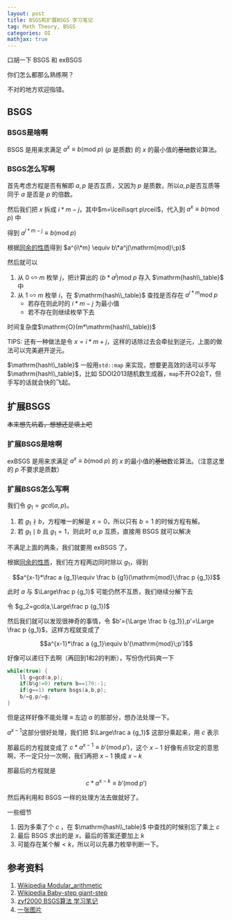 ```yaml
---
layout: post
title: BSGS和扩展BSGS 学习笔记
tag: Math Theory, BSGS
categories: OI
mathjax: true
---
```


口胡一下 $\mathrm{BSGS}$ 和 $\mathrm{exBSGS}$

你们怎么都那么熟练啊？

不对的地方欢迎指错。

<!--more-->

## BSGS

### BSGS是啥啊

$\mathrm{BSGS}$ 是用来求满足 $a^x\equiv b(\mathrm{mod}\;p)$ ($p$ 是质数) 的 $x$ 的最小值的~~基础~~数论算法。

### BSGS怎么写啊

首先考虑方程是否有解即 $a,p$ 是否互质，又因为 $p$ 是质数，所以$a,p$是否互质等同于 $a$ 是否是 $p$ 的倍数。

然后我们把 $x$ 拆成 $i*m-j$，其中$m=\lceil\sqrt p\rceil$，代入到 $a^x\equiv b(\mathrm{mod}\;p)$ 中

得到 $a^{i*m-j}\equiv b(\mathrm{mod}\;p)$

根据[同余的性质][1]得到 $a^{i\*m} \equiv b\*a^j(\mathrm{mod}\;p)$

然后就可以

1. 从 $0\backsim m$ 枚举 $j$，把计算出的 $(b*a^j) \mathrm{mod}\;p$ 存入 $\mathrm{hash\\_table}$ 中
2.  从 $1\backsim m$ 枚举 $i$，在 $\mathrm{hash\\_table}$ 查找是否存在 $a^{i*m} \mathrm{mod}\;p$
     - 若存在则此时的 $i*m-j$ 为最小值
     - 若不存在则继续枚举下去

时间复杂度$\mathrm{O}(m*\mathrm{hash\\_table})$

TIPS: 还有一种做法是令 $x=i*m+j$，这样的话除过去会牵扯到逆元，上面的做法可以完美避开逆元。

$\mathrm{hash\\_table}$ 一般用`std::map` 来实现，想要更高效的话可以手写 $\mathrm{hash\\_table}$，比如 $\mathrm{SDOI2013}$随机数生成器，`map`不开O2会T，但手写的话就会快的飞起。

## 扩展BSGS

~~本来想先坑着，想想还是填上吧~~

### 扩展BSGS是啥啊

$\mathrm{exBSGS}$ 是用来求满足 $a^x\equiv b(\mathrm{mod}\;p)$ 的 $x$ 的最小值的~~基础~~数论算法。（注意这里的 $p$ 不要求是质数）

### 扩展BSGS怎么写啊

我们令 $g_1=gcd(a,p)$。

1. 若 $g_1 \nmid b$，方程唯一的解是 $x=0$，所以只有 $b=1$ 的时候方程有解。
2. 若 $g_1 \mid b$ 且 $g_1=1$，则此时 $a,p$ 互质，直接用 $\mathrm{BSGS}$ 就可以解决

不满足上面的两条，我们就要用 $\mathrm{exBSGS}$ 了。

根据[同余的性质][1]，我们在方程两边同时除以 $g_1$，得到

$$a^{x-1}*\frac a {g_1}\equiv \frac b {g1}(\mathrm{mod}\;\frac p {g_1})$$

此时 $a$ 与 $\Large\frac p {g_1}$ 可能仍然不互质，我们继续分解下去

令 $g_2=gcd(a,\Large\frac p {g_1})$

然后我们就可以发现很神奇的事情，令 $b'={\Large \frac b {g_1}},p'=\Large \frac p {g_1}$，这样方程就变成了

$$a^{x-1}*\frac a {g_1}\equiv b'(\mathrm{mod}\;p')$$

好像可以递归下去啊（再回到1和2的判断），写份伪代码爽一下

```cpp
while(true) {
	ll g=gcd(a,p);
	if(b%g!=0) return b==1?0:-1;
	if(g==1) return bsgs(a,b,p);
	b/=g,p/=g;
}
```

但是这样好像不能处理 $\equiv$ 左边 $a$ 的那部分，想办法处理一下。

$a^{x-1}$这部分很好处理，我们把 $\Large\frac a {g_1}$ 这部分乘起来，用 $c$ 表示

那最后的方程就变成了 $c*a^{x-1}\equiv b'(\mathrm{mod}\;p')$，这个 $x-1$ 好像有点钦定的意思啊，不一定只分一次啊，我们再把 $x-1$ 换成 $x-k$ 

那最后的方程就是 $$c*a^{x-k}\equiv b'(\mathrm{mod}\;p')$$

然后再利用和 $\mathrm{BSGS}$ 一样的处理方法去做就好了。

一些细节

1. 因为多乘了个 $c$ ，在 $\mathrm{hash\\_table}$ 中查找的时候别忘了乘上 $c$
2. 最后 $\mathrm{BSGS}$ 求出的是 $x$，最后的答案还要加上 $k$
3. 可能存在某个解$< k$，所以可以先暴力枚举判断一下。

## 参考资料

1. [Wikipedia Modular_arithmetic][1]
2. [Wikipedia Baby-step giant-step](https://en.wikipedia.org/wiki/Baby-step_giant-step)
3. [zyf2000 BSGS算法 学习笔记](http://blog.csdn.net/clove_unique/article/details/50740412)
4. [一张图片](http://img.blog.csdn.net/20160423173600565)

[1]: https://en.wikipedia.org/wiki/Modular_arithmetic
